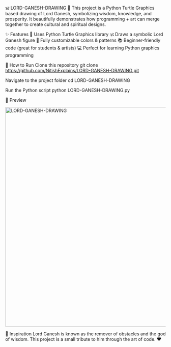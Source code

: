 🕉️ LORD-GANESH-DRAWING 
🎨 This project is a Python Turtle Graphics based drawing of Lord Ganesh, symbolizing wisdom, knowledge, and prosperity. It beautifully demonstrates how programming + art can merge together to create cultural and spiritual designs.

✨ Features
🐢 Uses Python Turtle Graphics library
🕉️ Draws a symbolic Lord Ganesh figure
🎨 Fully customizable colors & patterns
📚 Beginner-friendly code (great for students & artists)
💻 Perfect for learning Python graphics programming

🚀 How to Run
Clone this repository
git clone https://github.com/NitishExplains/LORD-GANESH-DRAWING.git

Navigate to the project folder
cd LORD-GANESH-DRAWING

Run the Python script
python LORD-GANESH-DRAWING.py

📸 Preview

<img width="663" height="690" alt="LORD-GANESH-DRAWING" src="https://github.com/user-attachments/assets/1d8cbb3e-0f13-4eda-a478-e91770227f3b" />

🙏 Inspiration
Lord Ganesh is known as the remover of obstacles and the god of wisdom.
This project is a small tribute to him through the art of code. ❤️
